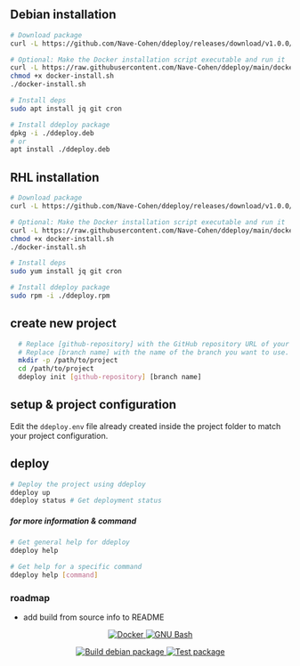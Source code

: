 

## Debian installation

``` sh
# Download package
curl -L https://github.com/Nave-Cohen/ddeploy/releases/download/v1.0.0/ddeploy.deb > ddeploy.deb

# Optional: Make the Docker installation script executable and run it
curl -L https://raw.githubusercontent.com/Nave-Cohen/ddeploy/main/docker-install.sh > docker-install.sh
chmod +x docker-install.sh
./docker-install.sh

# Install deps
sudo apt install jq git cron

# Install ddeploy package
dpkg -i ./ddeploy.deb
# or
apt install ./ddeploy.deb

```

## RHL installation

``` sh
# Download package
curl -L https://github.com/Nave-Cohen/ddeploy/releases/download/v1.0.0/ddeploy-1.0.0-1.noarch.rpm > ddeploy.rpm

# Optional: Make the Docker installation script executable and run it
curl -L https://raw.githubusercontent.com/Nave-Cohen/ddeploy/main/docker-install.sh > docker-install.sh
chmod +x docker-install.sh
./docker-install.sh

# Install deps
sudo yum install jq git cron

# Install ddeploy package
sudo rpm -i ./ddeploy.rpm
```

## create new project

```sh
  # Replace [github-repository] with the GitHub repository URL of your project.
  # Replace [branch name] with the name of the branch you want to use.
  mkdir -p /path/to/project
  cd /path/to/project
  ddeploy init [github-repository] [branch name]
```

## setup & project configuration

Edit the `ddeploy.env` file already created inside the project folder to match your project configuration.

## deploy

```sh
# Deploy the project using ddeploy
ddeploy up
ddeploy status # Get deployment status
```

##### for more information & command

```sh
# Get general help for ddeploy
ddeploy help

# Get help for a specific command
ddeploy help [command]
```

### roadmap

- add build from source info to README

<p align="center">
  <a href="https://www.docker.com/">
    <img src="https://img.shields.io/badge/Docker-2496ED?style=for-the-badge&logo=Docker&logoColor=white" alt="Docker">
  </a>
  <a href="https://www.gnu.org/software/bash/">
    <img src="https://img.shields.io/badge/bash-black?style=for-the-badge&logo=gnubash&logoColor=white" alt="GNU Bash">
  </a>
</p>

<div align="center" style="text-align: center;">
  <a href="https://github.com/Nave-Cohen/ddeploy/actions/workflows/development.yml">
    <img src="https://img.shields.io/github/actions/workflow/status/Nave-Cohen/ddeploy/development.yml?branch=main&label=Build%20debian%20package&job=build_packages" alt="Build debian package">
  </a>
  <a href="https://github.com/Nave-Cohen/ddeploy/actions/workflows/development.yml">
    <img src="https://img.shields.io/github/actions/workflow/status/Nave-Cohen/ddeploy/development.yml?branch=main&label=Test%20package&job=test_packages" alt="Test package">
  </a>
</div>


